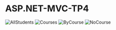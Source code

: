 # ASP.NET-MVC-TP4
![AllStudents](https://user-images.githubusercontent.com/86109233/208185483-5516a6ae-bb12-410c-8e6c-bfedfe55a8c8.png)
![Courses](https://user-images.githubusercontent.com/86109233/208185492-e01d3f19-77c2-49b8-bd99-96c77b306a09.png)
![ByCourse](https://user-images.githubusercontent.com/86109233/208185507-c6187d34-73d0-47d2-809d-ac122d88e557.png)
![NoCourse](https://user-images.githubusercontent.com/86109233/208185525-bf2ca7e0-9510-4d7c-b156-02eb79252fb4.png)

